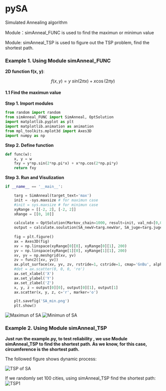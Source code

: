 # pySA
Simulated Annealing algorithm

Module：simAnneal_FUNC is used to find the maximun or minimun value

Module: simAnneal_TSP is used to figure out the TSP problem, find the shortest path.

### Example 1. Using Module simAnneal_FUNC 

**2D function f(x, y)**:

 $$
  f(x,y) = y\ sin(2 \pi x) + x\cos(2\pi y)
 $$
 
#### 1.1 Find the maximun value

**Step 1. Import modules**
```python
from random import random
from simAnneal_FUNC import SimAnneal, OptSolution
import matplotlib.pyplot as plt
import matplotlib.animation as animation
from mpl_toolkits.mplot3d import Axes3D
import numpy as np
```
**Step 2. Define function**
```python
def func(w):
    x, y = w
    fxy = y*np.sin(2*np.pi*x) + x*np.cos(2*np.pi*y)
    return fxy
```
**Step 3. Run and Visulization**
```python
if __name__ == '__main__':

    targ = SimAnneal(target_text='max')
    init = -sys.maxsize # for maximun case
    #init = sys.maxsize # for minimun case
    xyRange = [[-2, 2], [-2, 2]]
    xRange = [[0, 10]]

    calculate = OptSolution(Markov_chain=1000, result=init, val_nd=[0,0])
    output = calculate.soulution(SA_newV=targ.newVar, SA_juge=targ.juge, juge_text='max',ValueRange=xyRange, func=func2)
                        
    fig = plt.figure()
	ax = Axes3D(fig)
	xv = np.linspace(xyRange[0][0], xyRange[0][1], 200)
	yv = np.linspace(xyRange[1][0], xyRange[1][1], 200)
	xv, yv = np.meshgrid(xv, yv)
	zv = func2([xv, yv])
	ax.plot_surface(xv, yv, zv, rstride=1, cstride=1, cmap='GnBu', alpha=1)
	#dot = ax.scatter(0, 0, 0, 'ro')
	ax.set_xlabel('X')
	ax.set_ylabel('Y')
	ax.set_zlabel('Z')
	x, y, z = output[0][0], output[0][1], output[1]
	ax.scatter(x, y, z, c='r', marker='o')

	plt.savefig('SA_min.png')
	plt.show()
```
![Maximun of SA](https://github.com/kjzhang9/pySA/blob/master/SA_max.png  "Maximun")
![Minimun of SA](https://github.com/kjzhang9/pySA/blob/master/SA_min.png  "Min")

### Example 2. Using Module simAnneal_TSP

**Just run the example.py, to test reliability , we use Module simAnneal_TSP to find the shortest path. As we know, for this case, circumference is the shortest path.**

The followed figure shows dynamic process:

![TSP of SA](https://github.com/kjzhang9/pySA/blob/master/circle_tsp.gif  "TSP")

If we randomly set 100 cities, using simAnneal_TSP find the shortest path:
![TSP1](https://github.com/kjzhang9/pySA/blob/master/tsp2.gif "TSP1")
 